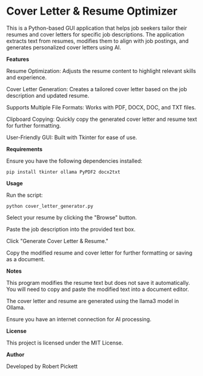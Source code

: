 # Cover Letter & Resume Optimizer

This is a Python-based GUI application that helps job seekers tailor their resumes and cover letters for specific job descriptions. The application extracts text from resumes, modifies them to align with job postings, and generates personalized cover letters using AI.

**Features**

Resume Optimization: Adjusts the resume content to highlight relevant skills and experience.

Cover Letter Generation: Creates a tailored cover letter based on the job description and updated resume.

Supports Multiple File Formats: Works with PDF, DOCX, DOC, and TXT files.

Clipboard Copying: Quickly copy the generated cover letter and resume text for further formatting.

User-Friendly GUI: Built with Tkinter for ease of use.

**Requirements**

Ensure you have the following dependencies installed:

`pip install tkinter ollama PyPDF2 docx2txt`

**Usage**

Run the script:

`python cover_letter_generator.py`

Select your resume by clicking the "Browse" button.

Paste the job description into the provided text box.

Click "Generate Cover Letter & Resume."

Copy the modified resume and cover letter for further formatting or saving as a document.

**Notes**

This program modifies the resume text but does not save it automatically. You will need to copy and paste the modified text into a document editor.

The cover letter and resume are generated using the llama3 model in Ollama.

Ensure you have an internet connection for AI processing.

**License**

This project is licensed under the MIT License.

**Author**

Developed by Robert Pickett
